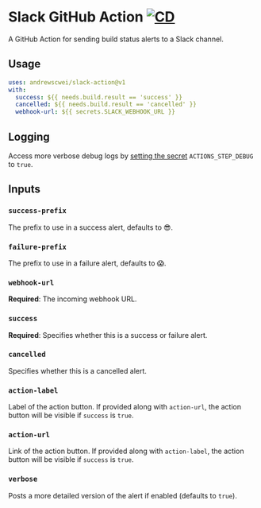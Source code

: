 # Slack GitHub Action [![CD](https://github.com/andrewscwei/slack-action/workflows/CD/badge.svg)](https://github.com/andrewscwei/slack-action/actions/workflows/cd.yml)

A GitHub Action for sending build status alerts to a Slack channel.

## Usage

```yml
uses: andrewscwei/slack-action@v1
with:
  success: ${{ needs.build.result == 'success' }}
  cancelled: ${{ needs.build.result == 'cancelled' }}
  webhook-url: ${{ secrets.SLACK_WEBHOOK_URL }}
```

## Logging

Access more verbose debug logs by [setting the secret](https://docs.github.com/en/actions/security-for-github-actions/security-guides/using-secrets-in-github-actions#creating-encrypted-secrets) `ACTIONS_STEP_DEBUG` to `true`.

## Inputs

### `success-prefix`

The prefix to use in a success alert, defaults to 😎.

### `failure-prefix`

The prefix to use in a failure alert, defaults to 😱.

### `webhook-url`

**Required**: The incoming webhook URL.

### `success`

**Required**: Specifies whether this is a success or failure alert.

### `cancelled`

Specifies whether this is a cancelled alert.

### `action-label`

Label of the action button. If provided along with `action-url`, the action button will be visible if `success` is `true`.

### `action-url`

Link of the action button. If provided along with `action-label`, the action button will be visible if `success` is `true`.

### `verbose`

Posts a more detailed version of the alert if enabled (defaults to `true`).
